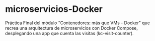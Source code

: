 # microservicios-Docker
Práctica Final del módulo "Contenedores: más que VMs - Docker" que recrea una arquitectura de microservicios con Docker Compose, desplegando una app que cuenta las visitas (kc-visit-counter).
